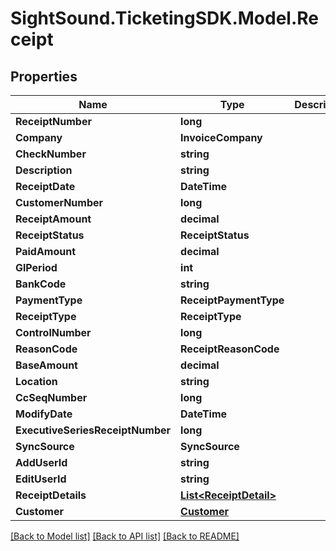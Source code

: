 # SightSound.TicketingSDK.Model.Receipt

## Properties

Name | Type | Description | Notes
------------ | ------------- | ------------- | -------------
**ReceiptNumber** | **long** |  | [optional] 
**Company** | **InvoiceCompany** |  | 
**CheckNumber** | **string** |  | [optional] 
**Description** | **string** |  | [optional] 
**ReceiptDate** | **DateTime** |  | 
**CustomerNumber** | **long** |  | [optional] 
**ReceiptAmount** | **decimal** |  | [optional] 
**ReceiptStatus** | **ReceiptStatus** |  | [optional] 
**PaidAmount** | **decimal** |  | [optional] 
**GlPeriod** | **int** |  | [optional] 
**BankCode** | **string** |  | [optional] 
**PaymentType** | **ReceiptPaymentType** |  | [optional] 
**ReceiptType** | **ReceiptType** |  | [optional] 
**ControlNumber** | **long** |  | [optional] 
**ReasonCode** | **ReceiptReasonCode** |  | [optional] 
**BaseAmount** | **decimal** |  | [optional] 
**Location** | **string** |  | [optional] 
**CcSeqNumber** | **long** |  | [optional] 
**ModifyDate** | **DateTime** |  | [optional] 
**ExecutiveSeriesReceiptNumber** | **long** |  | [optional] 
**SyncSource** | **SyncSource** |  | [optional] 
**AddUserId** | **string** |  | [optional] 
**EditUserId** | **string** |  | [optional] 
**ReceiptDetails** | [**List&lt;ReceiptDetail&gt;**](ReceiptDetail.md) |  | [optional] 
**Customer** | [**Customer**](Customer.md) |  | [optional] 

[[Back to Model list]](../README.md#documentation-for-models) [[Back to API list]](../README.md#documentation-for-api-endpoints) [[Back to README]](../README.md)

